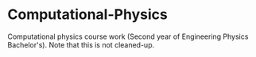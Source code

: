 # Computational-Physics
Computational physics course work (Second year of Engineering Physics Bachelor's). Note that this is not cleaned-up.
